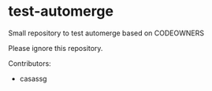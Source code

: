 # test-automerge
Small repository to test automerge based on CODEOWNERS

Please ignore this repository.


Contributors:
- casassg


